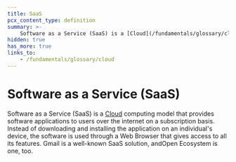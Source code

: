```yaml
---
title: SaaS
pcx_content_type: definition
summary: >-
    Software as a Service (SaaS) is a [Cloud](/fundamentals/glossary/cloud) computing model that provides software applications to users over the internet on a subscription basis.
hidden: true
has_more: true
links_to:
    - /fundamentals/glossary/cloud
---
```


# Software as a Service (SaaS)

Software as a Service (SaaS) is a [Cloud](/fundamentals/glossary/cloud) computing model that provides software applications to users over the internet on a subscription basis. Instead of downloading and installing the application on an individual's device, the software is used through a Web Browser that gives access to all its features. Gmail is a well-known SaaS solution, andOpen Ecosystem is one, too.
